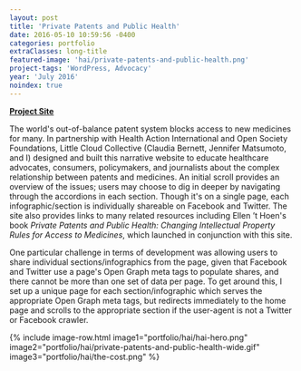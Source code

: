 ```yaml
---
layout: post
title: 'Private Patents and Public Health'
date: 2016-05-10 10:59:56 -0400
categories: portfolio
extraClasses: long-title
featured-image: 'hai/private-patents-and-public-health.png'
project-tags: 'WordPress, Advocacy'
year: 'July 2016'
noindex: true
---
```


**[Project Site](http://accesstomedicines.org/)**

The world's out-of-balance patent system blocks access to new medicines for many. In partnership with Health Action International and Open Society Foundations, Little Cloud Collective (Claudia Bernett, Jennifer Matsumoto, and I) designed and built this narrative website to educate healthcare advocates, consumers, policymakers, and journalists about the complex relationship between patents and medicines. An initial scroll provides an overview of the issues; users may choose to dig in deeper by navigating through the accordions in each section. Though it's on a single page, each infographic/section is individually shareable on Facebook and Twitter. The site also provides links to many related resources including Ellen ’t Hoen's book _Private Patents and Public Health: Changing Intellectual Property Rules for Access to Medicines_, which launched in conjunction with this site.

One particular challenge in terms of development was allowing users to share individual sections/infographics from the page, given that Facebook and Twitter use a page's Open Graph meta tags to populate shares, and there cannot be more than one set of data per page. To get around this, I set up a unique page for each section/infographic which serves the appropriate Open Graph meta tags, but redirects immediately to the home page and scrolls to the appropriate section if the user-agent is not a Twitter or Facebook crawler.

{% include image-row.html image1="portfolio/hai/hai-hero.png" image2="portfolio/hai/private-patents-and-public-health-wide.gif" image3="portfolio/hai/the-cost.png" %}
